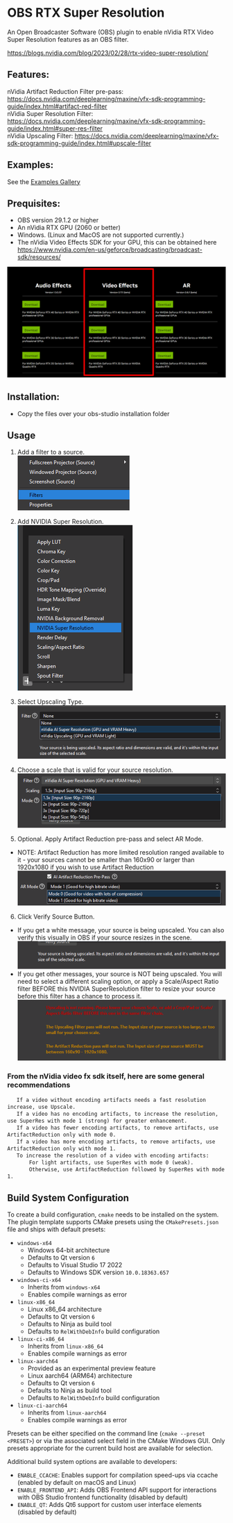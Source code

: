 # OBS RTX Super Resolution

An Open Broadcaster Software (OBS) plugin to enable nVidia RTX Video Super Resolution features as an OBS filter.

https://blogs.nvidia.com/blog/2023/02/28/rtx-video-super-resolution/

## Features:
  nVidia Artifact Reduction Filter pre-pass: https://docs.nvidia.com/deeplearning/maxine/vfx-sdk-programming-guide/index.html#artifact-red-filter  
  nVidia Super Resolution Filter: https://docs.nvidia.com/deeplearning/maxine/vfx-sdk-programming-guide/index.html#super-res-filter  
  nVidia Upscaling Filter: https://docs.nvidia.com/deeplearning/maxine/vfx-sdk-programming-guide/index.html#upscale-filter  

## Examples:
See the [Examples Gallery](https://github.com/Bemjo/OBS-RTX-SuperResolution-Gallery)  

## Prequisites:
* OBS version 29.1.2 or higher  
* An nVidia RTX GPU (2060 or better)  
* Windows. (Linux and MacOS are not supported currently.) 
* The nVidia Video Effects SDK for your GPU, this can be obtained here https://www.nvidia.com/en-us/geforce/broadcasting/broadcast-sdk/resources/  

![nVidia Video Effects SDK](docs/nvidia.png)

## Installation:
* Copy the files over your obs-studio installation folder

## Usage

1. Add a filter to a source.  
![Add Source Filter](docs/filter.png)  

2. Add NVIDIA Super Resolution.  
![Add SuperResolution Filter](docs/super_res.png)  

3. Select Upscaling Type.  
![Upscaling Type](docs/upscaler.png)  

4. Choose a scale that is valid for your source resolution.  
![Scale Multiplier](docs/scale.png)  

5. Optional. Apply Artifact Reduction pre-pass and select AR Mode.  
  * NOTE: Artifact Reduction has more limited resolution ranged available to it - your sources cannot be smaller than 160x90 or larger than 1920x1080 if you wish to use Artifact Reduction  
![Artifact Reduction](docs/ar.png)  

6. Click Verify Source Button.
  * If you get a white message, your source is being upscaled. You can also verify this visually in OBS if your source resizes in the scene.  
![Valid Source](docs/valid.png)  
  * If you get other messages, your source is NOT being upscaled. You will need to select a different scaling option, or apply a Scale/Aspect Ratio filter BEFORE this NVIDIA SuperResolution filter to resize your source before this filter has a chance to process it.  
![Invalid Source](docs/invalid.png)  

###  From the nVidia video fx sdk itself, here are some general recommendations
 ```
    If a video without encoding artifacts needs a fast resolution increase, use Upscale.
    If a video has no encoding artifacts, to increase the resolution, use SuperRes with mode 1 (strong) for greater enhancement.
    If a video has fewer encoding artifacts, to remove artifacts, use ArtifactReduction only with mode 0.
    If a video has more encoding artifacts, to remove artifacts, use ArtifactReduction only with mode 1.
    To increase the resolution of a video with encoding artifacts:
        For light artifacts, use SuperRes with mode 0 (weak).
        Otherwise, use ArtifactReduction followed by SuperRes with mode 1.
```

## Build System Configuration

To create a build configuration, `cmake` needs to be installed on the system. The plugin template supports CMake presets using the `CMakePresets.json` file and ships with default presets:

* `windows-x64`
    * Windows 64-bit architecture
    * Defaults to Qt version `6`
    * Defaults to Visual Studio 17 2022
    * Defaults to Windows SDK version `10.0.18363.657`
* `windows-ci-x64`
    * Inherits from `windows-x64`
    * Enables compile warnings as error
* `linux-x86_64`
    * Linux x86_64 architecture
    * Defaults to Qt version `6`
    * Defaults to Ninja as build tool
    * Defaults to `RelWithDebInfo` build configuration
* `linux-ci-x86_64`
    * Inherits from `linux-x86_64`
    * Enables compile warnings as error
* `linux-aarch64`
    * Provided as an experimental preview feature
    * Linux aarch64 (ARM64) architecture
    * Defaults to Qt version `6`
    * Defaults to Ninja as build tool
    * Defaults to `RelWithDebInfo` build configuration
* `linux-ci-aarch64`
    * Inherits from `linux-aarch64`
    * Enables compile warnings as error

Presets can be either specified on the command line (`cmake --preset <PRESET>`) or via the associated select field in the CMake Windows GUI. Only presets appropriate for the current build host are available for selection.

Additional build system options are available to developers:

* `ENABLE_CCACHE`: Enables support for compilation speed-ups via ccache (enabled by default on macOS and Linux)
* `ENABLE_FRONTEND_API`: Adds OBS Frontend API support for interactions with OBS Studio frontend functionality (disabled by default)
* `ENABLE_QT`: Adds Qt6 support for custom user interface elements (disabled by default)
